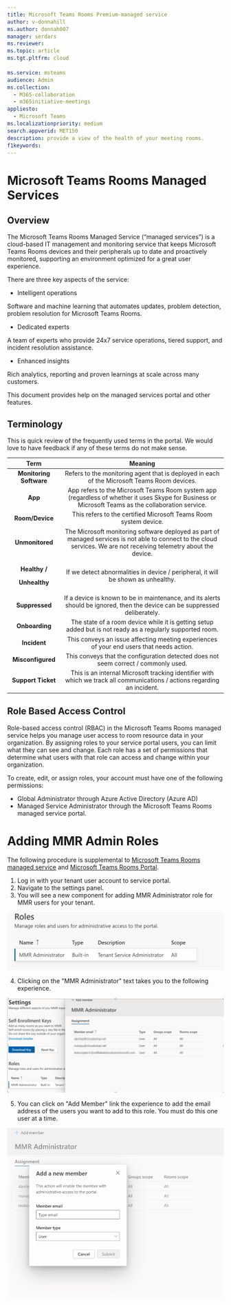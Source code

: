 ```yaml
---
title: Microsoft Teams Rooms Premium-managed service
author: v-donnahill
ms.author: donnah007
manager: serdars
ms.reviewer:  
ms.topic: article
ms.tgt.pltfrm: cloud

ms.service: msteams
audience: Admin
ms.collection: 
  - M365-collaboration
  - m365initiative-meetings
appliesto: 
  - Microsoft Teams
ms.localizationpriority: medium
search.appverid: MET150
description: provide a view of the health of your meeting rooms.
f1keywords: 
---
```




# Microsoft Teams Rooms Managed Services 

## Overview 
The Microsoft Teams Rooms Managed Service (“managed services”) is a cloud-based IT management and monitoring service that keeps Microsoft Teams Rooms devices and their peripherals up to date and proactively monitored, supporting an environment optimized for a great user experience.  



There are three key aspects of the service:  



- Intelligent operations  

Software and machine learning that automates updates, problem detection, problem resolution for Microsoft Teams Rooms.  



- Dedicated experts  

A team of experts who provide 24x7 service operations, tiered support, and incident resolution assistance.  



- Enhanced insights  

Rich analytics, reporting and proven learnings at scale across many customers.  



This document provides help on the managed services portal and other features.  
## Terminology 
This is quick review of the frequently used terms in the portal. We would love to have feedback if any of these terms do not make sense. 



|Term |Meaning |
| :-: | :-: |
|**Monitoring Software** |Refers to the monitoring agent that is deployed in each of the Microsoft Teams Room devices. |
|**App** |App refers to the Microsoft Teams Room system app (regardless of whether it uses Skype for Business or Microsoft Teams as the collaboration service. |
|**Room/Device** |This refers to the certified Microsoft Teams Room system device. |
|**Unmonitored** |The Microsoft monitoring software deployed as part of managed services is not able to connect to the cloud services. We are not receiving telemetry about the device. |
|<p>**Healthy /** </p><p>**Unhealthy** </p>|If we detect abnormalities in device / peripheral, it will be shown as unhealthy. |
|**Suppressed** |If a device is known to be in maintenance, and its alerts should be ignored, then the device can be suppressed deliberately.  |
|**Onboarding** |The state of a room device while it is getting setup added but is not ready as a regularly supported room.  |
|**Incident** |This conveys an issue affecting meeting experiences of your end users that needs action. |
|**Misconfigured** |This conveys that the configuration detected does not seem correct / commonly used. |
|**Support Ticket** |This is an internal Microsoft tracking identifier with which we track all communications / actions regarding an incident. |



## Role Based Access Control 
Role-based access control (RBAC) in the Microsoft Teams Rooms managed service helps you manage user access to room resource data in your organization. By assigning roles to your service portal users, you can limit what they can see and change. Each role has a set of permissions that determine what users with that role can access and change within your organization. 

To create, edit, or assign roles, your account must have one of the following permissions: 

- Global Administrator through Azure Active Directory (Azure AD) 
- Managed Service Administrator through the Microsoft Teams Rooms managed service portal. 



# Adding MMR Admin Roles
<!-- This section needs to be updated. -->

The following procedure is supplemental to [Microsoft Teams Rooms managed service](microsoft-teams-rooms-premium) and [Microsoft Teams Rooms Portal](managed-meeting-rooms-portal-guide). 


1. Log in with your tenant user account to service portal. 
1. Navigate to the settings panel. 
1. You will see a new component for adding MMR Administrator role for MMR users for your tenant.  

![alt text](media/premium-rbac.003.jpg) 



4. Clicking on the "MMR Administrator" text takes you to the following experience.  



![alt text](media/premium-rbac.004.jpg) 





5. You can click on "Add Member" link the experience to add the email address of the users you want to add to this role. You must do this one user at a time.  

![alt text](media/premium-rbac.005.jpg) 








